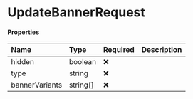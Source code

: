 # UpdateBannerRequest

**Properties**

| Name           | Type     | Required | Description |
| :------------- | :------- | :------- | :---------- |
| hidden         | boolean  | ❌       |             |
| type           | string   | ❌       |             |
| bannerVariants | string[] | ❌       |             |

<!-- This file was generated by liblab | https://liblab.com/ -->
